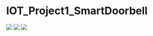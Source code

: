 # IOT_Project1_SmartDoorbell

![](https://i.imgur.com/Ev0tVMG.png)
![](https://i.imgur.com/xvfAuDZ.png)
![](https://i.imgur.com/iXkzsYN.png)
